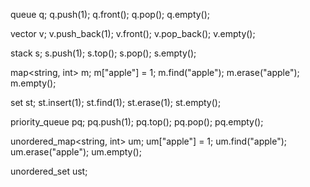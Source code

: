 queue<int> q;
q.push(1);
q.front(); 
q.pop();
q.empty(); 

vector<int> v;
v.push_back(1);
v.front(); 
v.pop_back();
v.empty(); 

stack<int> s;
s.push(1);
s.top(); 
s.pop();
s.empty(); 

map<string, int> m;
m["apple"] = 1;
m.find("apple"); 
m.erase("apple"); 
m.empty(); 

set<int> st;
st.insert(1);
st.find(1); 
st.erase(1); 
st.empty(); 

priority_queue<int> pq;
pq.push(1);
pq.top(); 
pq.pop();
pq.empty(); 

unordered_map<string, int> um;
um["apple"] = 1;
um.find("apple"); 
um.erase("apple"); 
um.empty(); 

unordered_set<int> ust;